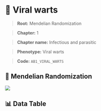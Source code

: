 # 🧪 Viral warts

> **Root:** Mendelian Randomization

> **Chapter:** 1  

> **Chapter name:** Infectious and parasitic

> **Phenotype:** Viral warts  

> **Code:** `AB1_VIRAL_WARTS`

## 🧬 Mendelian Randomization  

<img src="/MR/Figures/Forward/AB1_VIRAL_WARTS.png"/>

## 📊 Data Table

<CsvTableMRF src="/MR_Data/Forward/AB1_VIRAL_WARTS.csv"/>
